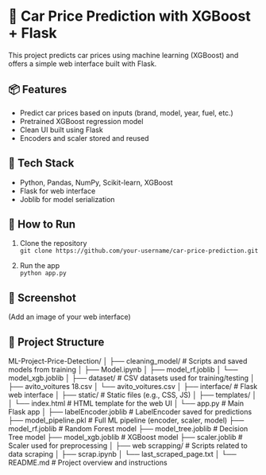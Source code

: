 # 🚗 Car Price Prediction with XGBoost + Flask

This project predicts car prices using machine learning (XGBoost) and offers a simple web interface built with Flask.

## 📦 Features

- Predict car prices based on inputs (brand, model, year, fuel, etc.)
- Pretrained XGBoost regression model
- Clean UI built using Flask
- Encoders and scaler stored and reused

## 🧠 Tech Stack

- Python, Pandas, NumPy, Scikit-learn, XGBoost
- Flask for web interface
- Joblib for model serialization

## 🏁 How to Run

1. Clone the repository  
   `git clone https://github.com/your-username/car-price-prediction.git`

2. Run the app  
   `python app.py`

## 📸 Screenshot

(Add an image of your web interface)

## 📁 Project Structure

ML-Project-Price-Detection/
│
├── cleaning_model/                  # Scripts and saved models from training
│   ├── Model.ipynb
│   ├── model_rf.joblib
│   └── model_xgb.joblib
│
├── dataset/                         # CSV datasets used for training/testing
│   ├── avito_voitures 18.csv
│   └── avito_voitures.csv
│
├── interface/                       # Flask web interface
│   ├── static/                      # Static files (e.g., CSS, JS)
│   ├── templates/
│   │   └── index.html               # HTML template for the web UI
│   └── app.py                       # Main Flask app
│
├── labelEncoder.joblib              # LabelEncoder saved for predictions
├── model_pipeline.pkl               # Full ML pipeline (encoder, scaler, model)
├── model_rf.joblib                  # Random Forest model
├── model_tree.joblib                # Decision Tree model
├── model_xgb.joblib                 # XGBoost model
├── scaler.joblib                    # Scaler used for preprocessing
│
├── web scrapping/                   # Scripts related to data scraping
│   ├── scrap.ipynb
│   └── last_scraped_page.txt
│
└── README.md                        # Project overview and instructions




